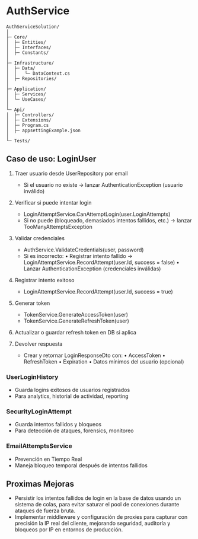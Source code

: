 # AuthService

```
AuthServiceSolution/
│
├─ Core/                       
│  ├─ Entities/
│  ├─ Interfaces/
│  ├─ Constants/
│
├─ Infrastructure/           
│  ├─ Data/
│  │   └─ DataContext.cs
│  ├─ Repositories/ 
│
├─ Application/              
│  ├─ Services/
│  └─ UseCases/               
│
└─ Api/                    
│  ├─ Controllers/
│  ├─ Extensions/
│  ├─ Program.cs
│  ├─ appsettingExample.json
│
└─ Tests/    
```
  
## Caso de uso: LoginUser

1. Traer usuario desde UserRepository por email
   - Si el usuario no existe → lanzar AuthenticationException (usuario inválido)

2. Verificar si puede intentar login
   - LoginAttemptService.CanAttemptLogin(user.LoginAttempts)
   - Si no puede (bloqueado, demasiados intentos fallidos, etc.) → lanzar TooManyAttemptsException

3. Validar credenciales
   - AuthService.ValidateCredentials(user, password)
   - Si es incorrecto:
       • Registrar intento fallido → LoginAttemptService.RecordAttempt(user.Id, success = false)
       • Lanzar AuthenticationException (credenciales inválidas)

4. Registrar intento exitoso
   - LoginAttemptService.RecordAttempt(user.Id, success = true)

5. Generar token
   - TokenService.GenerateAccessToken(user)
   - TokenService.GenerateRefreshToken(user)

6. Actualizar o guardar refresh token en DB si aplica

7. Devolver respuesta
   - Crear y retornar LoginResponseDto con:
       • AccessToken
       • RefreshToken
       • Expiration
       • Datos mínimos del usuario (opcional)

### UserLoginHistory
- Guarda logins exitosos de usuarios registrados
- Para analytics, historial de actividad, reporting

### SecurityLoginAttempt 
- Guarda intentos fallidos y bloqueos
- Para detección de ataques, forensics, monitoreo


### EmailAttemptsService
- Prevención en Tiempo Real
- Maneja bloqueo temporal después de intentos fallidos

## Proximas Mejoras

- Persistir los intentos fallidos de login en la base de datos usando un sistema de colas, para evitar saturar el pool de conexiones durante ataques de fuerza bruta.
- Implementar middleware y configuración de proxies para capturar con precisión la IP real del cliente, mejorando seguridad, auditoría y bloqueos por IP en entornos de producción.
